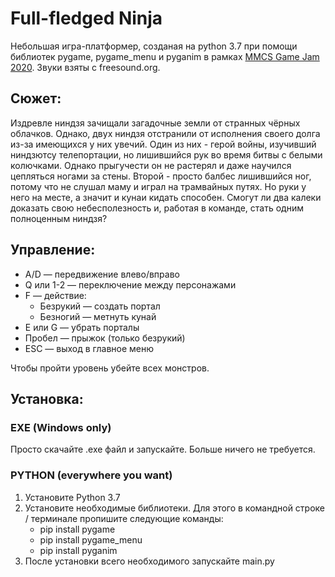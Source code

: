 # Full-fledged Ninja
Небольшая игра-платформер, созданая на python 3.7 при помощи библиотек pygame, pygame_menu и pyganim в рамках [MMCS Game Jam 2020](https://itch.io/jam/mmcs-gamejam).
Звуки взяты с freesound.org.

## Сюжет: 
Издревле ниндзя зачищали загадочные земли от странных чёрных облачков. Однако, двух ниндзя отстранили от исполнения своего долга из-за имеющихся у них увечий. Один из них - герой войны, изучивший ниндзютсу телепортации, но лишившийся рук во время битвы с белыми колючками. Однако прыгучести он не растерял и даже научился цепляться ногами за стены. Второй - просто балбес лишившийся ног, потому что не слушал маму и играл на трамвайных путях. Но руки у него на месте, а значит и кунаи кидать способен. Смогут ли два калеки доказать свою небесполезность и, работая в команде, стать одним полноценным ниндзя?

## Управление: 
* A/D — передвижение влево/вправо
* Q или 1-2 — переключение между персонажами
* F — действие: 
   * Безрукий — создать портал
   * Безногий — метнуть кунай
* E или G — убрать порталы
* Пробел — прыжок (только безрукий)
* ESC — выход в главное меню

Чтобы пройти уровень убейте всех монстров.

## Установка:
### EXE (Windows only)
Просто скачайте .exe файл и запускайте. Больше ничего не требуется.

### PYTHON (everywhere you want)
1. Установите Python 3.7
2. Установите необходимые библиотеки. Для этого в командной строке / терминале пропишите следующие команды:
   * pip install pygame
   * pip install pygame_menu
   * pip install pyganim
3. После установки всего необходимого запускайте main.py
